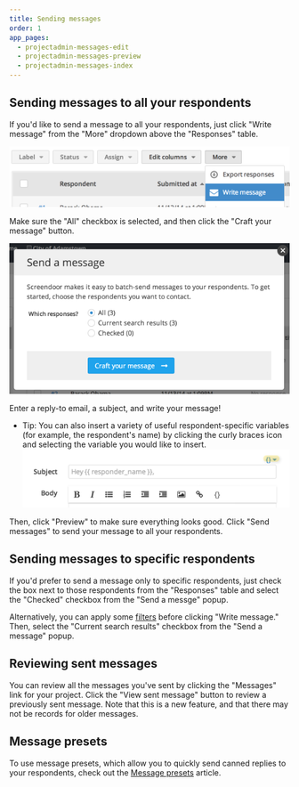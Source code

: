 ```yaml
---
title: Sending messages
order: 1
app_pages:
  - projectadmin-messages-edit
  - projectadmin-messages-preview
  - projectadmin-messages-index
---
```


## Sending messages to all your respondents

If you'd like to send a message to all your respondents, just click "Write message" from the "More" dropdown above the "Responses" table.

![write message](../images/write_message.png)

Make sure the "All" checkbox is selected, and then click the "Craft your message" button.

![write message popup](../images/write_message_popup.png)

Enter a reply-to email, a subject, and write your message!

- Tip: You can also insert a variety of useful respondent-specific variables (for example, the respondent's name) by clicking the curly braces icon and selecting the variable you would like to insert. ![](../images/insert_merge_variable.png)

Then, click "Preview" to make sure everything looks good. Click "Send messages" to send your message to all your respondents.

## Sending messages to specific respondents

If you'd prefer to send a message only to specific respondents, just check the box next to those respondents from the "Responses" table and select the "Checked" checkbox from the "Send a messge" popup.

Alternatively, you can apply some [filters](../responses/sorting_and_filtering_responses.html) before clicking "Write message." Then, select the "Current search results" checkbox from the "Send a message" popup.

## Reviewing sent messages

You can review all the messages you've sent by clicking the "Messages" link for your project. Click the "View sent message" button to review a previously sent message. Note that this is a new feature, and that there may not be records for older messages.

## Message presets

To use message presets, which allow you to quickly send canned replies to your respondents, check out the [Message presets](presets.html) article.
